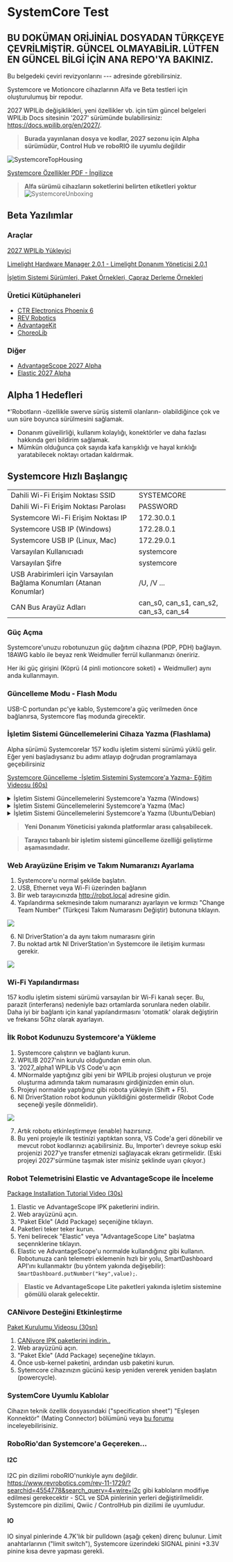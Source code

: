 # SystemCore Test
## BU DOKÜMAN ORİJİNİAL DOSYADAN TÜRKÇEYE ÇEVRİLMİŞTİR. GÜNCEL OLMAYABİLİR. LÜTFEN EN GÜNCEL BİLGİ İÇİN ANA REPO'YA BAKINIZ.
Bu belgedeki çeviri revizyonlarını ---  adresinde görebilirsiniz.

Systemcore ve Motioncore cihazlarının Alfa ve Beta testleri için oluşturulumuş bir repodur.


2027 WPILib değişiklikleri, yeni özellikler vb. için tüm güncel belgeleri WPILib Docs sitesinin '2027' sürümünde bulabilirsiniz: https://docs.wpilib.org/en/2027/.


>**Burada yayınlanan dosya ve kodlar, 2027 sezonu için Alpha sürümüdür, Control Hub ve roboRIO ile uyumlu değildir**

![SystemcoreTopHousing](https://ik.imagekit.io/llimi/controlsystem/tophousingcrop)

[Systemcore Özellikler PDF - İngilizce](https://downloads.limelightvision.io/documents/systemcore_specifications_june15_2025_alpha.pdf)

>**Alfa sürümü cihazların soketlerini belirten etiketleri yoktur**
![SystemcoreUnboxing](https://ik.imagekit.io/llimi/controlsystem/scunboxing.png)

## Beta Yazılımlar

### Araçlar

[2027 WPILib Yükleyici]( https://packages.wpilib.workers.dev/installer/v2027.0.0-alpha-1/)

[Limelight Hardware Manager 2.0.1 - Limelight Donanım Yöneticisi 2.0.1](https://downloads.limelightvision.io/software/LimelightHardwareManagerSetup2_0_1.exe)

[İşletim Sistemi Sürümleri, Paket Örnekleri, Çapraz Derleme Örnekleri](https://github.com/LimelightVision/systemcore-os-public)

### Üretici Kütüphaneleri

* [CTR Electronics Phoenix 6](CTR-Phoenix.md)
* [REV Robotics](REV.md)
* [AdvantageKit](AdvantageKit.md)
* [ChoreoLib](ChoreoLib.md)

### Diğer

* [AdvantageScope 2027 Alpha](AdvantageScope.md)
* [Elastic 2027 Alpha](Elastic.md)

## Alpha 1 Hedefleri

*'Robotların -özellikle swerve sürüş sistemli olanların- olabildiğince çok ve uun süre boyunca sürülmesini sağlamak.
* Donanım güveilirliği, kullanım kolaylığı, konektörler ve daha fazlası hakkında geri bildirim sağlamak.
* Mümkün olduğunca çok sayıda kafa karışıklığı ve hayal kırıklığı yaratabilecek noktayı ortadan kaldırmak.

## Systemcore Hızlı Başlangıç

|  |  |
|---------|-------|
| Dahili Wi-Fi Erişim Noktası SSID | SYSTEMCORE |
| Dahili Wi-Fi Erişim Noktası Parolası | PASSWORD |
| Systemcore Wi-Fi Erişim Noktası IP | 172.30.0.1 |
| Systemcore USB IP (Windows) | 172.28.0.1 |
| Systemcore USB IP (Linux, Mac) | 172.29.0.1 |
| Varsayılan Kullanıcıadı | systemcore |
| Varsayılan Şifre | systemcore |
| USB Arabirimleri için Varsayılan Bağlama Konumları (Atanan Konumlar) | /U, /V ...|
| CAN Bus Arayüz Adları | can_s0, can_s1, can_s2, can_s3, can_s4 |

### Güç Açma

Systemcore'unuzu robotunuzun güç dağıtım cihazına (PDP, PDH) bağlayın. 18AWG kablo ile beyaz renk Weidmuller ferrül kullanmanızı öneririz.

Her iki güç girişini (Köprü (4 pinli motioncore soketi) + Weidmuller) aynı anda kullanmayın.

### Güncelleme Modu - Flash Modu

USB-C portundan pc'ye kablo, Systemcore'a güç verilmeden önce bağlanırsa, Systemcore flaş modunda girecektir.

### İşletim Sistemi Güncellemelerini Cihaza Yazma (Flashlama)

Alpha sürümü Systemcorelar 157 kodlu işletim sistemi sürümü yüklü gelir. Eğer yeni başladıysanız bu adımı atlayıp doğrudan programlamaya geçebilirsiniz

[Systemcore Güncelleme -İşletim Sistemini Systemcore'a Yazma- Eğitim Videosu (60s)](https://player.vimeo.com/video/1095423117)
<details>
<summary>İşletim Sistemi Güncellemelerini Systemcore'a Yazma (Windows)</summary>

1. En son sürümü indirin [systemcore-os-public repository](https://github.com/LimelightVision/systemcore-os-public)
2. Bilgisayarınızda yeni [Limelight Hardware Manager 2.0.1 - Limelight Donanım Yöneticisi 2.0.1](https://downloads.limelightvision.io/software/LimelightHardwareManagerSetup2_0_1.exe)'nin yüklü olduğundan emin olun.
3. Limelight Donanım Yöneticisini (Limelight Hardware Manager) açın.
3. Flash OS Sekmesini açın.
4. Systemcore'u flash moduna sokun (yukarıdaki 'Güncelleme Modu' bölümüne bakın). Log penceresinde yeni satırlar oluşması lazım. Olmadıysa, 'reinstall drivers' (sürücüleri yeniden yükle) düğmesine tıklayın.
5. Flaşlamak için bir işletim sistemi .zip veya .img dosyası seçin. Dosya çıkarma işleminin tamamlanmasını bekleyin.
6. Sürücüleri yenileye basın  ve Limelight/Systemcore yazanı seçin. 
7. Yanıp sönmeye başladıktan sonra “Flash” butonuna tıklayın.
8. Tamamlandığında, Systemcore'dan USB-C'yi çıkarın ve gücünü kesin.

>**Tam işletim ssitemi dosyalarının flaşlanması (cihaza yazılması) birkaç dakika sürecektir. Systemcore yakında hızlı OTA güncellemelerini destekleyecektir.**

</details>

<details>
<summary>İşletim Sistemi Güncellemelerini Systemcore'a Yazma (Mac)</summary>

1. Download [Balena Etcher](https://etcher.balena.io/).
2. Spin-up RPIBoot:
    ```
    brew install libusb
    brew install pkg-config
    git clone --recurse-submodules --shallow-submodules --depth=1 https://github.com/raspberrypi/usbboot
    cd usbboot
    make
    cd mass-storage-gadget64
    sudo ../rpiboot -d .
    ```
3. Boot Systemcore into Flash Mode.
4. Flash with Etcher.

</details>

<details>
<summary>İşletim Sistemi Güncellemelerini Systemcore'a Yazma (Ubuntu/Debian)</summary>

1. Download [Balena Etcher](https://etcher.balena.io/).
2. Spin-up RPIBoot:
    ```
    apt update
    apt install libusb-1.0-0-dev pkg-config build-essential
    git clone --recurse-submodules --shallow-submodules --depth=1 https://github.com/raspberrypi/usbboot
    cd usbboot
    make
    cd mass-storage-gadget64
    sudo ../rpiboot -d .
    ```
3. Boot Systemcore into Flash Mode.
4. Flash with Etcher.

</details>

> **Yeni Donanım Yöneticisi yakında platformlar arası çalışabilecek.**

> **Tarayıcı tabanlı bir işletim sistemi güncelleme özelliği geliştirme aşamasındadır.**

### Web Arayüzüne Erişim ve Takım Numaranızı Ayarlama

1. Systemcore'u normal şekilde başlatın.
2. USB, Ethernet veya Wi-Fi üzerinden bağlanın
3. Bir web tarayıcınızda http://robot.local adresine gidin.
4. Yapılandırma sekmesinde takım numaranızı ayarlayın ve kırmızı "Change Team Number" (Türkçesi Takım Numarasını Değiştir) butonuna tıklayın.

![](https://ik.imagekit.io/llimi/controlsystem/teamnumber.png)

6. NI DriverStation'a da aynı takım numarasını girin
7. Bu noktad artık NI DriverStation'ın Systemcore ile iletişim kurması gerekir.

![](https://ik.imagekit.io/llimi/controlsystem/dsconnectivity.png)

### Wi-Fi Yapılandırması

157 kodlu işletim sistemi sürümü varsayılan bir Wi-Fi kanalı seçer. Bu, parazit (interferans) nedeniyle bazı ortamlarda sorunlara neden olabilir. Daha iyi bir bağlantı için kanal yapılandırmasını 'otomatik' olarak değiştirin ve frekansı 5Ghz olarak ayarlayın.

### İlk Robot Kodunuzu Systemcore'a Yükleme

1. Systemcore çalıştırın ve bağlantı kurun.
2. WPILIB 2027'nin kurulu olduğundan emin olun.
3. '2027_alpha1 WPILib VS Code'u açın
4. MNormalde yaptığınız gibi yeni bir WPILib projesi oluşturun ve proje oluşturma adımında takım  numarasını girdiğinizden emin olun.
5. Projeyi normalde yaptığınız gibi robota yükleyin (Shift + F5).
6. NI DriverStation robot kodunun yüklldiğini göstermelidir (Robot Code seçeneği yeşile dönmelidir).

![](https://ik.imagekit.io/llimi/controlsystem/dscode.png)

7. Artık robotu etkinleştirmeye (enable) hazırsınız.
8. Bu yeni projeyle ilk testinizi yaptıktan sonra, VS Code'a geri dönebilir ve mevcut robot kodlarınızı açabilirsiniz. Bu, Importer'ı devreye sokup eski projenizi 2027'ye transfer etmenizi sağlayacak ekranı getirmelidir. (Eski projeyi 2027'sürmüne taşımak ister misiniz şeklinde uyarı çıkıyor.)

###  Robot Telemetrisini Elastic ve AdvantageScope ile İnceleme

[Package Installation Tutorial Video (30s)](https://player.vimeo.com/video/1095497571)

1. Elastic ve AdvantageScope IPK paketlerini indirin.
2. Web arayüzünü açın.
3. "Paket Ekle" (Add Package) seçeniğine tıklayın.
4. Paketleri teker teker kurun.
5. Yeni belirecek "Elastic" veya "AdvantageScope Lite" başlatma seçennklerine tıklayın.
6. Elastic ve AdvantageScope'u normalde kullandığınız gibi kullanın. Robotunuza canlı telemetri eklemenin hızlı bir yolu, SmartDashboard API'ını kullanmaktır (bu yöntem yakında değişebilir): ```SmartDashboard.putNumber("key",value);```.
>**Elastic ve AdvantageScope Lite paketleri yakında işletim sistemine gömülü olarak gelecektir.**

### CANivore Desteğini Etkinleştirme

[Paket Kurulumu Videosu (30sn)](https://player.vimeo.com/video/1095497571)

1. [CANivore IPK paketlerini indirin..](https://github.com/wpilibsuite/SystemCoreTesting/blob/main/CTR-Phoenix.md#download)
2. Web arayüzünü açın.
3. "Paket Ekle" (Add Package) seçeneğine tıklayın.
4. Önce usb-kernel paketini, ardından usb paketini kurun.
5. Sytemcore cihazınızın gücünü kesip yeniden vererek yeniden başlatın (powercycle).


### SystemCore Uyumlu Kablolar

Cihazın teknik özellik dosyasındaki ("specification sheet") "Eşleşen Konnektör" (Mating Connector) bölümünü veya [bu forumu](https://github.com/wpilibsuite/SystemCoreTesting/discussions/11) inceleyebilirisiniz.

### RoboRio'dan Systemcore'a Geçereken...

#### I2C

I2C pin dizilimi roboRIO'nunkiyle aynı değildir. https://www.revrobotics.com/rev-11-1729/?searchid=4554778&search_query=4+wire+i2c gibi kabloların modifiye edilmesi gerekecektir - SCL ve SDA pinlerinin yerleri değiştirilmelidir. Systemcore pin dizilimi, Qwiic / ControlHub pin dizilimi ile uyumludur.

#### IO

IO sinyal pinlerinde 4.7K'lık bir pulldown (aşağı çeken) direnç bulunur. Limit anahtarlarının ("limit switch"), Systemcore üzerindeki SIGNAL pinini +3.3V pinine kısa devre yapması gerekli.
